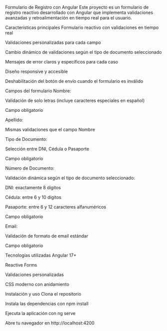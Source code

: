 Formulario de Registro con Angular
Este proyecto es un formulario de registro reactivo desarrollado con Angular que implementa validaciones avanzadas y retroalimentación en tiempo real para el usuario.

Características principales
Formulario reactivo con validaciones en tiempo real

Validaciones personalizadas para cada campo

Cambio dinámico de validaciones según el tipo de documento seleccionado

Mensajes de error claros y específicos para cada caso

Diseño responsive y accesible

Deshabilitación del botón de envío cuando el formulario es inválido

Campos del formulario
Nombre:

Validación de solo letras (incluye caracteres especiales en español)

Campo obligatorio

Apellido:

Mismas validaciones que el campo Nombre

Tipo de Documento:

Selección entre DNI, Cédula o Pasaporte

Campo obligatorio

Número de Documento:

Validación dinámica según el tipo de documento seleccionado:

DNI: exactamente 8 dígitos

Cédula: entre 6 y 10 dígitos

Pasaporte: entre 6 y 12 caracteres alfanuméricos

Campo obligatorio

Email:

Validación de formato de email estándar

Campo obligatorio

Tecnologías utilizadas
Angular 17+

Reactive Forms

Validaciones personalizadas

CSS moderno con anidamiento

Instalación y uso
Clona el repositorio

Instala las dependencias con npm install

Ejecuta la aplicación con ng serve

Abre tu navegador en http://localhost:4200
